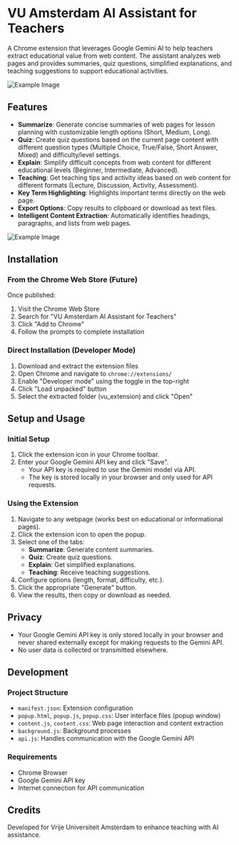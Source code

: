 # VU Amsterdam AI Assistant for Teachers

A Chrome extension that leverages Google Gemini AI to help teachers extract educational value from web content. The assistant analyzes web pages and provides summaries, quiz questions, simplified explanations, and teaching suggestions to support educational activities.

![Example Image](https://i.imgur.com/9qX7e7c.png)

## Features

- **Summarize**: Generate concise summaries of web pages for lesson planning with customizable length options (Short, Medium, Long).
- **Quiz**: Create quiz questions based on the current page content with different question types (Multiple Choice, True/False, Short Answer, Mixed) and difficulty/level settings.
- **Explain**: Simplify difficult concepts from web content for different educational levels (Beginner, Intermediate, Advanced).
- **Teaching**: Get teaching tips and activity ideas based on web content for different formats (Lecture, Discussion, Activity, Assessment).
- **Key Term Highlighting**: Highlights important terms directly on the web page.
- **Export Options**: Copy results to clipboard or download as text files.
- **Intelligent Content Extraction**: Automatically identifies headings, paragraphs, and lists from web pages.

![Example Image](https://i.imgur.com/J72b6Zd.png)

## Installation

### From the Chrome Web Store (Future)
Once published:
1. Visit the Chrome Web Store
2. Search for "VU Amsterdam AI Assistant for Teachers"
3. Click "Add to Chrome"
4. Follow the prompts to complete installation

### Direct Installation (Developer Mode)
1. Download and extract the extension files
2. Open Chrome and navigate to `chrome://extensions/`
3. Enable "Developer mode" using the toggle in the top-right
4. Click "Load unpacked" button
5. Select the extracted folder (vu_extension) and click "Open"

## Setup and Usage

### Initial Setup
1. Click the extension icon in your Chrome toolbar.
2. Enter your Google Gemini API key and click "Save".
   - Your API key is required to use the Gemini model via API.
   - The key is stored locally in your browser and only used for API requests.

### Using the Extension
1. Navigate to any webpage (works best on educational or informational pages).
2. Click the extension icon to open the popup.
3. Select one of the tabs:
   - **Summarize**: Generate content summaries.
   - **Quiz**: Create quiz questions.
   - **Explain**: Get simplified explanations.
   - **Teaching**: Receive teaching suggestions.
4. Configure options (length, format, difficulty, etc.).
5. Click the appropriate "Generate" button.
6. View the results, then copy or download as needed.

## Privacy
- Your Google Gemini API key is only stored locally in your browser and never shared externally except for making requests to the Gemini API.
- No user data is collected or transmitted elsewhere.

## Development

### Project Structure
- `manifest.json`: Extension configuration
- `popup.html`, `popup.js`, `popup.css`: User interface files (popup window)
- `content.js`, `content.css`: Web page interaction and content extraction
- `background.js`: Background processes
- `api.js`: Handles communication with the Google Gemini API

### Requirements
- Chrome Browser
- Google Gemini API key
- Internet connection for API communication

## Credits

Developed for Vrije Universiteit Amsterdam to enhance teaching with AI assistance.